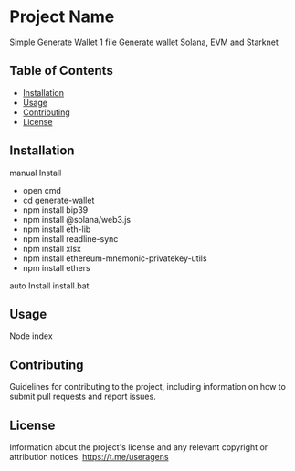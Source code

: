 # Project Name
Simple Generate Wallet 1 file
Generate wallet Solana, EVM and Starknet 

## Table of Contents

- [Installation](#installation)
- [Usage](#usage)
- [Contributing](#contributing)
- [License](#license)

## Installation
manual Install 
- open cmd 
- cd generate-wallet  
- npm install bip39
- npm install @solana/web3.js
- npm install eth-lib
- npm install readline-sync
- npm install xlsx
- npm install ethereum-mnemonic-privatekey-utils
- npm install ethers

auto Install 
install.bat

## Usage

Node index

## Contributing

Guidelines for contributing to the project, including information on how to submit pull requests and report issues.

## License

Information about the project's license and any relevant copyright or attribution notices.
https://t.me/useragens
